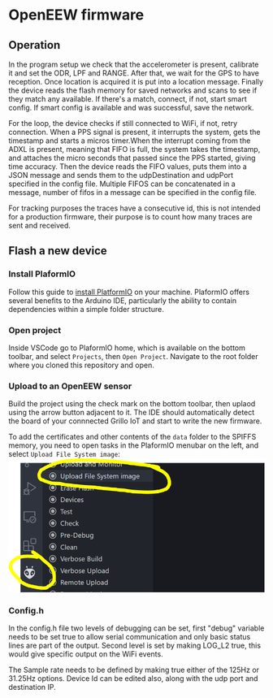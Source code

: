 # OpenEEW firmware


## Operation
In the program setup we check that the accelerometer is present, calibrate it and set the ODR, LPF and RANGE. After that, we wait for the GPS to have reception. Once location is acquired it is put into a location message. Finally the device reads the flash memory for saved networks and scans to see if they match any available. If there's a match, connect, if not, start smart config. If smart config is available and was successful, save the network.

For the loop, the device checks if still connected to WiFi, if not, retry connection. When a PPS signal is present, it interrupts the system, gets the timestamp and starts a micros timer.When the interrupt coming from the ADXL is present, meaning that FIFO is full, the system takes the timestamp, and attaches the micro seconds that passed since the PPS started, giving time accuracy. Then the device reads the FIFO values, puts them into a JSON message and sends them to the udpDestination and udpPort specified in the config file. Multiple FIFOS can be concatenated in a message, number of fifos in a message can be specified in the config file.

For tracking purposes the traces have a consecutive id, this is not intended for a production firmware, their purpose is to count how many traces are sent and received.


## Flash a new device

### Install PlaformIO

Follow this guide to [install PlatformIO](https://docs.platformio.org/en/latest/integration/ide/vscode.html#installation) on your machine. PlaformIO offers several benefits to the Arduino IDE, particularly the ability to contain dependencies within a simple folder structure.

### Open project
Inside VSCode go to PlaformIO home, which is available on the bottom toolbar, and select `Projects`, then `Open Project`. Navigate to the root folder where you cloned this repository and open.

### Upload to an OpenEEW sensor
Build the project using the check mark on the bottom toolbar, then uplaod using the arrow button adjacent to it. The IDE should automatically detect the board of your connnected Grillo IoT and start to write the new firmware.

To add the certificates and other contents of the `data` folder to the SPIFFS memory, you need to
open tasks in the PlaformIO menubar on the left, and select `Upload File System image`:
![](/images/platformio-spiffs.png)

### Config.h
In the config.h file two levels of debugging can be set, first "debug" variable needs to be set true to allow serial communication and only basic status lines are part of the output. Second level is set by making LOG_L2 true, this would give specific output on the WiFi events.

The Sample rate needs to be defined by making true either of the 125Hz or 31.25Hz options. Device Id can be edited also, along with the udp port and destination IP.
